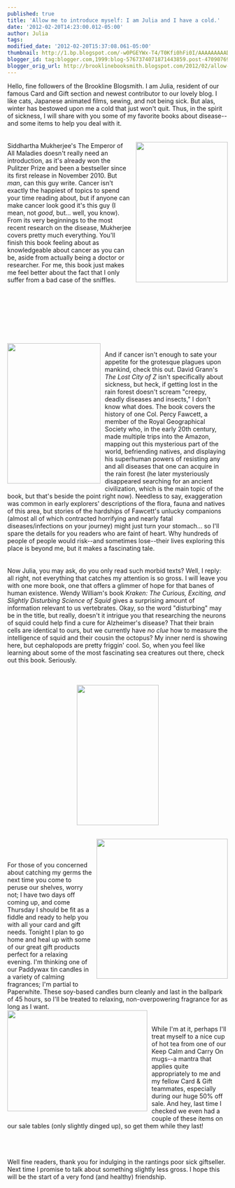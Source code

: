 ```yaml
---
published: true
title: 'Allow me to introduce myself: I am Julia and I have a cold.'
date: '2012-02-20T14:23:00.012-05:00'
author: Julia
tags: 
modified_date: '2012-02-20T15:37:08.061-05:00'
thumbnail: http://1.bp.blogspot.com/-w0PGEYWx-T4/T0Kfi0hFi0I/AAAAAAAAADg/lZguKAA4OrU/s72-c/maladies.jpg
blogger_id: tag:blogger.com,1999:blog-5767374071871443859.post-4709076942496832955
blogger_orig_url: http://brooklinebooksmith.blogspot.com/2012/02/allow-me-to-introduce-myself-i-am-julia.html
---
```


<div>Hello, fine followers of the <span id="SPELLING_ERROR_0" class="blsp-spelling-error">Brookline</span> <span id="SPELLING_ERROR_1" class="blsp-spelling-error">Blogsmith</span>. I am Julia, resident of our famous Card and Gift section and newest contributor to our lovely blog. I like cats, Japanese animated films, sewing, and not being sick. But alas, winter has bestowed upon me a cold that just won't quit. Thus, in the spirit of sickness, I will share with you some of my favorite books about disease--and some items to help you deal with it.<br /><br /><br /><a href="http://1.bp.blogspot.com/-w0PGEYWx-T4/T0Kfi0hFi0I/AAAAAAAAADg/lZguKAA4OrU/s1600/maladies.jpg"><img style="MARGIN: 0px 0px 10px 10px; WIDTH: 210px; FLOAT: right; HEIGHT: 320px; CURSOR: hand" id="BLOGGER_PHOTO_ID_5711302698020997954" border="0" alt="" src="http://1.bp.blogspot.com/-w0PGEYWx-T4/T0Kfi0hFi0I/AAAAAAAAADg/lZguKAA4OrU/s320/maladies.jpg" /></a> Siddhartha <span id="SPELLING_ERROR_2" class="blsp-spelling-error">Mukherjee's</span> The Emperor of All Maladies doesn't really need an introduction, as it's already won the Pulitzer Prize and been a bestseller since its first release in November 2010. But <em>man</em>, can this guy write. Cancer isn't exactly the happiest of topics to spend your time reading about, but if anyone can make cancer look good it's this guy (I mean, not <em>good</em>, but... well, you know). From its very beginnings to the most recent research on the disease, <span id="SPELLING_ERROR_3" class="blsp-spelling-error">Mukherjee</span> covers pretty much everything. You'll finish this book feeling about as <span id="SPELLING_ERROR_4" class="blsp-spelling-corrected">knowledgeable</span> about cancer as you can be, aside from actually being a doctor or researcher. For me, this book just makes me feel better about the fact that I only suffer from a bad case of the sniffles.<br /><br /><br /><br /><br /><br /><br /><br /><br /><a href="http://3.bp.blogspot.com/-Cy1RyqI11Gg/T0KiYT_hoPI/AAAAAAAAAD4/8VrEnNLJdUY/s1600/lost-city-of-z.jpg"><img style="MARGIN: 0px 10px 10px 0px; WIDTH: 213px; FLOAT: left; HEIGHT: 320px; CURSOR: hand" id="BLOGGER_PHOTO_ID_5711305816026489074" border="0" alt="" src="http://3.bp.blogspot.com/-Cy1RyqI11Gg/T0KiYT_hoPI/AAAAAAAAAD4/8VrEnNLJdUY/s320/lost-city-of-z.jpg" /></a><br />And if cancer isn't enough to sate your appetite for the grotesque plagues upon mankind, check this out. David <span id="SPELLING_ERROR_5" class="blsp-spelling-error">Grann's</span> <em>The Lost City of Z</em> isn't specifically about sickness, but heck, if getting lost in the <span id="SPELLING_ERROR_6" class="blsp-spelling-corrected">rain forest</span> doesn't scream "creepy, deadly diseases and insects," I don't know what does. The book covers the history of one Col. Percy <span id="SPELLING_ERROR_7" class="blsp-spelling-error">Fawcett</span>, a member of the Royal Geographical Society who, in the early 20<span id="SPELLING_ERROR_8" class="blsp-spelling-error">th</span> century, made multiple trips into the Amazon, mapping out this mysterious part of the world, befriending natives, and displaying his superhuman powers of resisting any and all diseases that one can acquire in the <span id="SPELLING_ERROR_9" class="blsp-spelling-corrected">rain forest</span> (he later mysteriously disappeared searching for an ancient civilization, which is the main topic of the book, but that's beside the point right now). Needless to say, exaggeration was common in early explorers' descriptions of the flora, fauna and natives of this area, but stories of the hardships of <span id="SPELLING_ERROR_10" class="blsp-spelling-error">Fawcett's</span> unlucky companions (almost all of which contracted horrifying and nearly fatal diseases/infections on your journey) might just turn your stomach... so I'll spare the details for you readers who are faint of heart. Why hundreds of people of people would risk--and sometimes lose--their lives exploring this place is beyond me, but it makes a fascinating tale.<br /><br /><br />Now Julia, you may ask, do you only read such morbid texts? Well, I reply: all right, not everything that catches my attention is so gross. I will leave you with one more book, one that offers a glimmer of hope for that banes of human <span id="SPELLING_ERROR_11" class="blsp-spelling-corrected">existence</span>. Wendy William's book <em><span id="SPELLING_ERROR_12" class="blsp-spelling-error">Kraken</span>: The Curious, Exciting, and Slightly Disturbing Science of Squid</em> gives a surprising amount of information relevant to us vertebrates. Okay, so the word "disturbing" may be in the title, but really, doesn't it intrigue you that researching the neurons of squid could help find a cure for Alzheimer's disease? That their brain cells are identical to ours, but we currently have <em>no clue</em> how to measure the intelligence of squid and their cousin the octopus? My inner nerd is showing here, but <span id="SPELLING_ERROR_13" class="blsp-spelling-error">cephalopods</span> are pretty <span id="SPELLING_ERROR_14" class="blsp-spelling-error">friggin</span>' cool. So, when you feel like learning about some of the most fascinating sea creatures out there, check out this book. Seriously.<br /><br /><br /><p><a href="http://3.bp.blogspot.com/-Aqe9Z0c9BH4/T0KmxGJWsKI/AAAAAAAAAEE/nb_Z44xMccs/s1600/Kraken.jpg"><img style="TEXT-ALIGN: center; MARGIN: 0px auto 10px; WIDTH: 187px; DISPLAY: block; HEIGHT: 320px; CURSOR: hand" id="BLOGGER_PHOTO_ID_5711310639852859554" border="0" alt="" src="http://3.bp.blogspot.com/-Aqe9Z0c9BH4/T0KmxGJWsKI/AAAAAAAAAEE/nb_Z44xMccs/s320/Kraken.jpg" /></a></p><br /><a href="http://2.bp.blogspot.com/-nqC3-lm8BRc/T0KtTJxZoAI/AAAAAAAAAE0/a08yHWt2lBo/s1600/paddywax.jpg"><img style="MARGIN: 0px 0px 10px 10px; WIDTH: 300px; FLOAT: right; HEIGHT: 319px; CURSOR: hand" id="BLOGGER_PHOTO_ID_5711317822011449346" border="0" alt="" src="http://2.bp.blogspot.com/-nqC3-lm8BRc/T0KtTJxZoAI/AAAAAAAAAE0/a08yHWt2lBo/s320/paddywax.jpg" /></a><br /><br /><br />For those of you concerned about catching my germs the next time you come to peruse our shelves, worry not; I have two days off coming up, and come Thursday I should be fit as a fiddle and ready to help you with all your card and gift needs. Tonight I plan to go home and heal up with some of our great gift products perfect for a relaxing evening. I'm thinking one of our <span id="SPELLING_ERROR_15" class="blsp-spelling-error">Paddywax</span> tin candles in a variety of calming fragrances; I'm partial to <span id="SPELLING_ERROR_16" class="blsp-spelling-error">Paperwhite</span>. These soy-based candles burn cleanly and last in the ballpark of 45 hours, so I'll be treated to relaxing, non-overpowering fragrance for as long as I want.<br /><a href="http://2.bp.blogspot.com/-vw-d38uSjIg/T0KtkzZGa4I/AAAAAAAAAFA/EPu6oBxKqBs/s1600/mug.jpg"><img style="MARGIN: 0px 10px 10px 0px; WIDTH: 320px; FLOAT: left; HEIGHT: 230px; CURSOR: hand" id="BLOGGER_PHOTO_ID_5711318125241592706" border="0" alt="" src="http://2.bp.blogspot.com/-vw-d38uSjIg/T0KtkzZGa4I/AAAAAAAAAFA/EPu6oBxKqBs/s320/mug.jpg" /></a><br /><br />While I'm at it, perhaps I'll treat myself to a nice cup of hot tea from one of our Keep Calm and Carry On mugs--a mantra that applies quite appropriately to me and my fellow Card &amp; Gift teammates, especially during our huge 50% off sale. And hey, last time I checked we even had a couple of these items on our sale tables (only slightly dinged up), so get them while they last!</div><br /><p></p><br /><br />Well fine readers, thank you for indulging in the rantings poor sick <span id="SPELLING_ERROR_17" class="blsp-spelling-error">giftseller</span>. Next time I promise to talk about something slightly less gross. I hope this will be the start of a very fond (and healthy) friendship.<br /><br /><p></p>